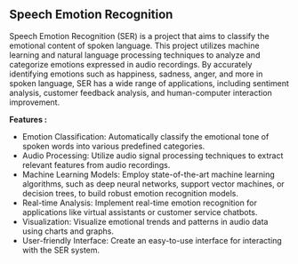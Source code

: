 ## Speech Emotion Recognition

Speech Emotion Recognition (SER) is a project that aims to classify the emotional content of spoken language. This project utilizes machine learning and natural language processing techniques to analyze and categorize emotions expressed in audio recordings. By accurately identifying emotions such as happiness, sadness, anger, and more in spoken language, SER has a wide range of applications, including sentiment analysis, customer feedback analysis, and human-computer interaction improvement.

__Features :__

- Emotion Classification: Automatically classify the emotional tone of spoken words into various predefined categories.
- Audio Processing: Utilize audio signal processing techniques to extract relevant features from audio recordings.
- Machine Learning Models: Employ state-of-the-art machine learning algorithms, such as deep neural networks, support vector                                 machines, or decision trees, to build robust emotion recognition models.
- Real-time Analysis: Implement real-time emotion recognition for applications like virtual assistants or customer service                              chatbots.
- Visualization: Visualize emotional trends and patterns in audio data using charts and graphs.
- User-friendly Interface: Create an easy-to-use interface for interacting with the SER system.
